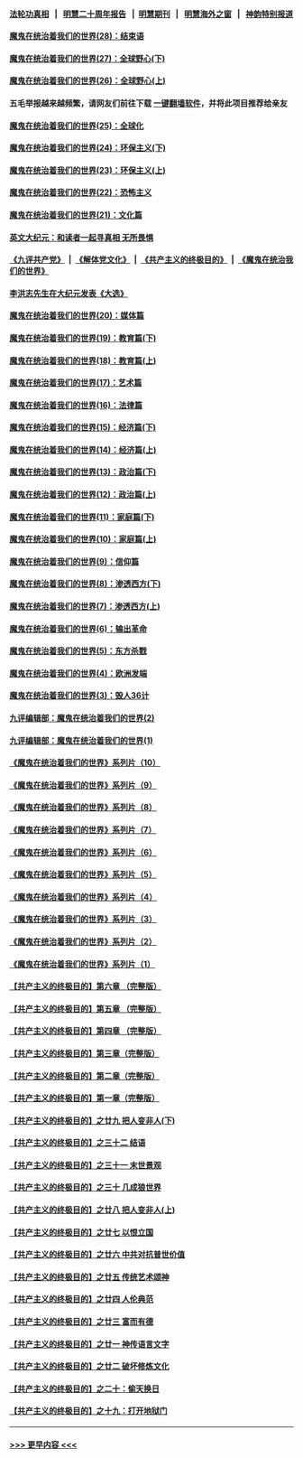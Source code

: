 #### [法轮功真相](https://github.com/gfw-breaker/truth/blob/master/README.md?t=0) &nbsp;&nbsp;|&nbsp;&nbsp; [明慧二十周年报告](https://github.com/gfw-breaker/mh-reports/blob/master/README.md?t=0) &nbsp;&nbsp;|&nbsp;&nbsp;[明慧期刊](https://github.com/gfw-breaker/mh-qikan) &nbsp;&nbsp;|&nbsp;&nbsp; [明慧海外之窗](https://github.com/gfw-breaker/mh-news/blob/master/README.md?t=0) &nbsp;&nbsp;|&nbsp;&nbsp; [神韵特别报道](https://github.com/gfw-breaker/mh-news/blob/master/shenyun.md?t=0)
#### [魔鬼在统治着我们的世界(28)：结束语](../pages/nsc422/n10936246.md?t=06111752) 
#### [魔鬼在统治着我们的世界(27)：全球野心(下)](../pages/nsc422/n10928319.md?t=06111752) 
#### [魔鬼在统治着我们的世界(26)：全球野心(上)](../pages/nsc422/n10900318.md?t=06111752) 
#### 五毛举报越来越频繁，请网友们前往下载 [一键翻墙软件](https://github.com/gfw-breaker/ssr-accounts)，并将此项目推荐给亲友
#### [魔鬼在统治着我们的世界(25)：全球化](../pages/nsc422/n10788205.md?t=06111752) 
#### [魔鬼在统治着我们的世界(24)：环保主义(下)](../pages/nsc422/n10695307.md?t=06111752) 
#### [魔鬼在统治着我们的世界(23)：环保主义(上)](../pages/nsc422/n10688613.md?t=06111752) 
#### [魔鬼在统治着我们的世界(22)：恐怖主义](../pages/nsc422/n10614727.md?t=06111752) 
#### [魔鬼在统治着我们的世界(21)：文化篇](../pages/nsc422/n10597706.md?t=06111752) 
#### [英文大纪元：和读者一起寻真相 无所畏惧](../pages/nsc422/n12542027.md?t=06111752) 
#### [《九评共产党》](https://github.com/begood0513/9ping.md/blob/master/README.md) &nbsp;|&nbsp; [《解体党文化》](../../../../jtdwh.md/blob/master/README.md)  &nbsp;|&nbsp; [《共产主义的终极目的》](../../../../gczydzjmd.md/blob/master/README.md) &nbsp;|&nbsp; [《魔鬼在统治我们的世界》](../../../../mgztzwmdsj.md/blob/master/README.md) 
#### [李洪志先生在大纪元发表《大选》](../pages/nsc422/n12534746.md?t=06111752) 
#### [魔鬼在统治着我们的世界(20)：媒体篇](../pages/nsc422/n10586579.md?t=06111752) 
#### [魔鬼在统治着我们的世界(19)：教育篇(下)](../pages/nsc422/n10564808.md?t=06111752) 
#### [魔鬼在统治着我们的世界(18)：教育篇(上)](../pages/nsc422/n10526970.md?t=06111752) 
#### [魔鬼在统治着我们的世界(17)：艺术篇](../pages/nsc422/n10499093.md?t=06111752) 
#### [魔鬼在统治着我们的世界(16)：法律篇](../pages/nsc422/n10485969.md?t=06111752) 
#### [魔鬼在统治着我们的世界(15)：经济篇(下)](../pages/nsc422/n10469975.md?t=06111752) 
#### [魔鬼在统治着我们的世界(14)：经济篇(上)](../pages/nsc422/n10457370.md?t=06111752) 
#### [魔鬼在统治着我们的世界(13)：政治篇(下)](../pages/nsc422/n10448270.md?t=06111752) 
#### [魔鬼在统治着我们的世界(12)：政治篇(上)](../pages/nsc422/n10444576.md?t=06111752) 
#### [魔鬼在统治着我们的世界(11)：家庭篇(下)](../pages/nsc422/n10440961.md?t=06111752) 
#### [魔鬼在统治着我们的世界(10)：家庭篇(上)](../pages/nsc422/n10435448.md?t=06111752) 
#### [魔鬼在统治着我们的世界(9)：信仰篇](../pages/nsc422/n10432159.md?t=06111752) 
#### [魔鬼在统治着我们的世界(8)：渗透西方(下)](../pages/nsc422/n10429603.md?t=06111752) 
#### [魔鬼在统治着我们的世界(7)：渗透西方(上)](../pages/nsc422/n10426013.md?t=06111752) 
#### [魔鬼在统治着我们的世界(6)：输出革命](../pages/nsc422/n10421536.md?t=06111752) 
#### [魔鬼在统治着我们的世界(5)：东方杀戮](../pages/nsc422/n10417707.md?t=06111752) 
#### [魔鬼在统治着我们的世界(4)：欧洲发端](../pages/nsc422/n10414890.md?t=06111752) 
#### [魔鬼在统治着我们的世界(3)：毁人36计](../pages/nsc422/n10411583.md?t=06111752) 
#### [九评编辑部：魔鬼在统治着我们的世界(2)](../pages/nsc422/n10410036.md?t=06111752) 
#### [九评编辑部：魔鬼在统治着我们的世界(1)](../pages/nsc422/n10406825.md?t=06111752) 
#### [《魔鬼在统治着我们的世界》系列片（10）](../pages/nsc422/n12292670.md?t=06111752) 
#### [《魔鬼在统治着我们的世界》系列片（9）](../pages/nsc422/n12290859.md?t=06111752) 
#### [《魔鬼在统治着我们的世界》系列片（8）](../pages/nsc422/n12287445.md?t=06111752) 
#### [《魔鬼在统治着我们的世界》系列片（7）](../pages/nsc422/n12283425.md?t=06111752) 
#### [《魔鬼在统治着我们的世界》系列片（6）](../pages/nsc422/n12282314.md?t=06111752) 
#### [《魔鬼在统治着我们的世界》系列片（5）](../pages/nsc422/n12281419.md?t=06111752) 
#### [《魔鬼在统治着我们的世界》系列片（4）](../pages/nsc422/n12274024.md?t=06111752) 
#### [《魔鬼在统治着我们的世界》系列片（3）](../pages/nsc422/n12271322.md?t=06111752) 
#### [《魔鬼在统治着我们的世界》系列片（2）](../pages/nsc422/n12269049.md?t=06111752) 
#### [《魔鬼在统治着我们的世界》系列片（1）](../pages/nsc422/n12267575.md?t=06111752) 
#### [【共产主义的终极目的】第六章 （完整版）](../pages/nsc422/n11428913.md?t=06111752) 
#### [【共产主义的终极目的】第五章 （完整版）](../pages/nsc422/n11428912.md?t=06111752) 
#### [【共产主义的终极目的】第四章 （完整版）](../pages/nsc422/n11428907.md?t=06111752) 
#### [【共产主义的终极目的】第三章（完整版）](../pages/nsc422/n11428848.md?t=06111752) 
#### [【共产主义的终极目的】第二章（完整版）](../pages/nsc422/n11428831.md?t=06111752) 
#### [【共产主义的终极目的】第一章（完整版）](../pages/nsc422/n11417651.md?t=06111752) 
#### [【共产主义的终极目的】之廿九 把人变非人(下)](../pages/nsc422/n11344140.md?t=06111752) 
#### [【共产主义的终极目的】之三十二 结语](../pages/nsc422/n11360535.md?t=06111752) 
#### [【共产主义的终极目的】之三十一 末世景观](../pages/nsc422/n11351129.md?t=06111752) 
#### [【共产主义的终极目的】之三十 几成狼世界](../pages/nsc422/n11348280.md?t=06111752) 
#### [【共产主义的终极目的】之廿八 把人变非人(上)](../pages/nsc422/n11340492.md?t=06111752) 
#### [【共产主义的终极目的】之廿七 以恨立国](../pages/nsc422/n11336944.md?t=06111752) 
#### [【共产主义的终极目的】之廿六 中共对抗普世价值](../pages/nsc422/n11324785.md?t=06111752) 
#### [【共产主义的终极目的】之廿五 传统艺术颂神](../pages/nsc422/n11296396.md?t=06111752) 
#### [【共产主义的终极目的】之廿四 人伦典范](../pages/nsc422/n11296397.md?t=06111752) 
#### [【共产主义的终极目的】之廿三 富而有德](../pages/nsc422/n11283598.md?t=06111752) 
#### [【共产主义的终极目的】之廿一 神传语言文字](../pages/nsc422/n11263265.md?t=06111752) 
#### [【共产主义的终极目的】之廿二 破坏修炼文化](../pages/nsc422/n11245728.md?t=06111752) 
#### [【共产主义的终极目的】之二十：偷天换日](../pages/nsc422/n11238846.md?t=06111752) 
#### [【共产主义的终极目的】之十九：打开地狱门](../pages/nsc422/n11206376.md?t=06111752) 

----
#### [ >>> 更早内容 <<< ](../indexes/nsc422-earlier.md)
